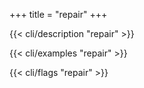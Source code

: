 +++
title = "repair"
+++

{{< cli/description "repair" >}}

{{< cli/examples "repair" >}}

{{< cli/flags "repair" >}}
